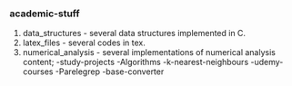 ### academic-stuff
1. data_structures - several data structures implemented in C.
1. latex_files - several codes in tex.
1. numerical_analysis - several implementations of numerical analysis content;
-study-projects
-Algorithms
-k-nearest-neighbours
-udemy-courses
-Parelegrep
-base-converter